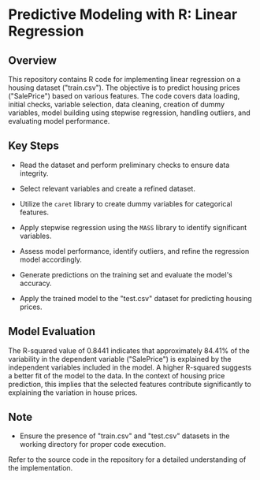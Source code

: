 # Predictive Modeling with R: Linear Regression

## Overview

This repository contains R code for implementing linear regression on a housing dataset ("train.csv"). The objective is to predict housing prices ("SalePrice") based on various features. The code covers data loading, initial checks, variable selection, data cleaning, creation of dummy variables, model building using stepwise regression, handling outliers, and evaluating model performance.

## Key Steps

-   Read the dataset and perform preliminary checks to ensure data integrity.

-   Select relevant variables and create a refined dataset.

-   Utilize the `caret` library to create dummy variables for categorical features.

-   Apply stepwise regression using the `MASS` library to identify significant variables.

-   Assess model performance, identify outliers, and refine the regression model accordingly.

-   Generate predictions on the training set and evaluate the model's accuracy.

-   Apply the trained model to the "test.csv" dataset for predicting housing prices.

## Model Evaluation

The R-squared value of 0.8441 indicates that approximately 84.41% of the variability in the dependent variable ("SalePrice") is explained by the independent variables included in the model. A higher R-squared suggests a better fit of the model to the data. In the context of housing price prediction, this implies that the selected features contribute significantly to explaining the variation in house prices.

## Note

-   Ensure the presence of "train.csv" and "test.csv" datasets in the working directory for proper code execution.

Refer to the source code in the repository for a detailed understanding of the implementation.
